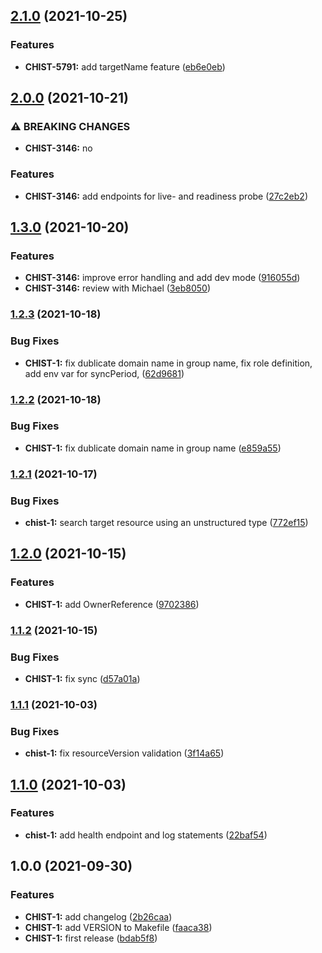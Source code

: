 ## [2.1.0](https://github.com/baloise/os3-copier/compare/v2.0.0...v2.1.0) (2021-10-25)


### Features

* **CHIST-5791:** add targetName feature ([eb6e0eb](https://github.com/baloise/os3-copier/commit/eb6e0ebed171fbdf10a906a827ad9c2eaa78b613))

## [2.0.0](https://github.com/baloise/os3-copier/compare/v1.3.0...v2.0.0) (2021-10-21)


### ⚠ BREAKING CHANGES

* **CHIST-3146:** no

### Features

* **CHIST-3146:** add endpoints for live- and readiness probe ([27c2eb2](https://github.com/baloise/os3-copier/commit/27c2eb2adf81853491e6de540261c3ca1f1f466f))

## [1.3.0](https://github.com/baloise/os3-copier/compare/v1.2.3...v1.3.0) (2021-10-20)


### Features

* **CHIST-3146:** improve error handling and add dev mode ([916055d](https://github.com/baloise/os3-copier/commit/916055d35d1955f443aa0765887a3e32d3127a21))
* **CHIST-3146:** review with Michael ([3eb8050](https://github.com/baloise/os3-copier/commit/3eb8050e24671f91cf45e116e9926e45b55944f8))

### [1.2.3](https://github.com/baloise/os3-copier/compare/v1.2.2...v1.2.3) (2021-10-18)


### Bug Fixes

* **CHIST-1:** fix dublicate domain name in group name, fix role definition, add env var for syncPeriod, ([62d9681](https://github.com/baloise/os3-copier/commit/62d9681ae1ddf71eda455a5dd80fe0af2fd5cc4e))

### [1.2.2](https://github.com/baloise/os3-copier/compare/v1.2.1...v1.2.2) (2021-10-18)


### Bug Fixes

* **CHIST-1:** fix dublicate domain name in group name ([e859a55](https://github.com/baloise/os3-copier/commit/e859a55bcb0ae3740c94af791ca0403ac4237f3d))

### [1.2.1](https://github.com/baloise/os3-copier/compare/v1.2.0...v1.2.1) (2021-10-17)


### Bug Fixes

* **chist-1:** search target resource using an unstructured type ([772ef15](https://github.com/baloise/os3-copier/commit/772ef150e41487b9243c28129c748be0d3a6f4b9))

## [1.2.0](https://github.com/baloise/os3-copier/compare/v1.1.2...v1.2.0) (2021-10-15)


### Features

* **CHIST-1:** add OwnerReference ([9702386](https://github.com/baloise/os3-copier/commit/9702386c5c1af5bb7d388017cbd0e14aaa2f06d7))

### [1.1.2](https://github.com/baloise/os3-copier/compare/v1.1.1...v1.1.2) (2021-10-15)


### Bug Fixes

* **CHIST-1:** fix sync ([d57a01a](https://github.com/baloise/os3-copier/commit/d57a01a6064fbc7b1d7184141bc3a724d42243b8))

### [1.1.1](https://github.com/baloise/os3-copier/compare/v1.1.0...v1.1.1) (2021-10-03)


### Bug Fixes

* **chist-1:** fix resourceVersion validation ([3f14a65](https://github.com/baloise/os3-copier/commit/3f14a650afc5c9e32df2358dcaf3711be2cb1a4d))

## [1.1.0](https://github.com/baloise/os3-copier/compare/v1.0.0...v1.1.0) (2021-10-03)


### Features

* **chist-1:** add health endpoint and log statements ([22baf54](https://github.com/baloise/os3-copier/commit/22baf54c23c4a841492482628ba8598521a1e5d2))

## 1.0.0 (2021-09-30)


### Features

* **CHIST-1:** add changelog ([2b26caa](https://github.com/baloise/os3-copier/commit/2b26caa2f829547b5c0b1c179e4cb2cd5637ba47))
* **CHIST-1:** add VERSION to Makefile ([faaca38](https://github.com/baloise/os3-copier/commit/faaca38afb8bb544e0f09435e0fa632ab142b905))
* **CHIST-1:** first release ([bdab5f8](https://github.com/baloise/os3-copier/commit/bdab5f8c5590785286f011f8e6e5ae754bde153c))
